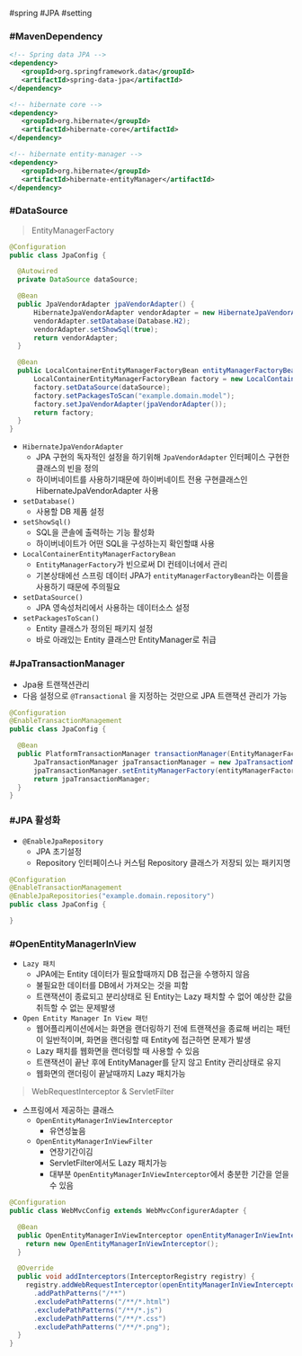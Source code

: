 \#spring #JPA #setting



### #MavenDependency

```xml
<!-- Spring data JPA -->
<dependency>
   <groupId>org.springframework.data</groupId>
   <artifactId>spring-data-jpa</artifactId>
</dependency>

<!-- hibernate core -->
<dependency>
   <groupId>org.hibernate</groupId>
   <artifactId>hibernate-core</artifactId>
</dependency>

<!-- hibernate entity-manager -->
<dependency>
   <groupId>org.hibernate</groupId>
   <artifactId>hibernate-entityManager</artifactId>
</dependency>
```



### #DataSource

> EntityManagerFactory

```java
@Configuration
public class JpaConfig {

  @Autowired
  private DataSource dataSource;

  @Bean
  public JpaVendorAdapter jpaVendorAdapter() {
      HibernateJpaVendorAdapter vendorAdapter = new HibernateJpaVendorAdapter();
      vendorAdapter.setDatabase(Database.H2);
      vendorAdapter.setShowSql(true);
      return vendorAdapter;
  }

  @Bean
  public LocalContainerEntityManagerFactoryBean entityManagerFactoryBean(DataSource dataSource) {
      LocalContainerEntityManagerFactoryBean factory = new LocalContainerEntityManagerFactoryBean();
      factory.setDataSource(dataSource);
      factory.setPackagesToScan("example.domain.model");
      factory.setJpaVendorAdapter(jpaVendorAdapter());
      return factory;
  }
}
```

- `HibernateJpaVendorAdapter`
  - JPA 구현의 독자적인 설정을 하기위해 `JpaVendorAdapter` 인터페이스 구현한 클래스의 빈을 정의
  - 하이버네이트를 사용하기때문에 하이버네이트 전용 구현클래스인 HibernateJpaVendorAdapter 사용
- `setDatabase()`
  - 사용할 DB 제품 설정
- `setShowSql()`
  - SQL을 콘솔에 출력하는 기능 활성화
  - 하이버네이트가 어떤 SQL을 구성하는지 확인할떄 사용
- `LocalContainerEntityManagerFactoryBean`
  - `EntityManagerFactory`가 빈으로써 DI 컨테이너에서 관리
  - 기본상태에선 스프링 데이터 JPA가 `entityManagerFactoryBean`라는 이름을 사용하기 때문에 주의필요
- `setDataSource()`
  - JPA 영속성처리에서 사용하는 데이터소스 설정
- `setPackagesToScan()`
  - Entity 클래스가 정의된 패키지 설정
  - 바로 아래있는 Entity 클래스만 EntityManager로 취급



### #JpaTransactionManager

- Jpa용 트랜잭션관리
- 다음 설정으로 `@Transactional` 을 지정하는 것만으로 JPA 트랜잭션 관리가 가능

```java
@Configuration
@EnableTransactionManagement
public class JpaConfig {

  @Bean
  public PlatformTransactionManager transactionManager(EntityManagerFactory entityManagerFactory) {
      JpaTransactionManager jpaTransactionManager = new JpaTransactionManager();
      jpaTransactionManager.setEntityManagerFactory(entityManagerFactory);
      return jpaTransactionManager;
  }
}
```



### #JPA 활성화

- `@EnableJpaRepository`
  - JPA 초기설정
  - Repository 인터페이스나 커스텀 Repository 클래스가 저장되 있는 패키지명

```java
@Configuration
@EnableTransactionManagement
@EnableJpaRepositories("example.domain.repository")
public class JpaConfig {

}
```



### #OpenEntityManagerInView

- `Lazy 패치`
  - JPA에는 Entity 데이터가 필요할때까지 DB 접근을 수행하지 않음
  - 불필요한 데이터를 DB에서 가져오는 것을 피함
  - 트랜잭션이 종료되고 분리상태로 된 Entity는 Lazy 패치할 수 없어 예상한 값을 취득할 수 없는 문제발생
- `Open Entity Manager In View 패턴`
  - 웹어플리케이션에서는 화면을 랜더링하기 전에 트랜잭션을 종료해 버리는 패턴이 일반적이며,
    화면을 랜더링할 때 Entity에 접근하면 문제가 발생
  - Lazy 패치를 웹화면을 랜더링할 때 사용할 수 있음
  - 트랜잭션이 끝난 후에  EntityManager를 닫지 않고 Entity 관리상태로 유지
  - 웹화면의 랜더링이 끝날때까지 Lazy 패치가능



> WebRequestInterceptor & ServletFilter

- 스프링에서 제공하는 클래스
  - `OpenEntityManagerInViewInterceptor`
    - 유연성높음
  - `OpenEntityManagerInViewFilter`
    - 연장기간이김
    - ServletFilter에서도 Lazy 패치가능
    - 대부분 `OpenEntityManagerInViewInterceptor`에서 충분한 기간을 얻을 수 있음

```java
@Configuration
public class WebMvcConfig extends WebMvcConfigurerAdapter {

  @Bean
  public OpenEntityManagerInViewInterceptor openEntityManagerInViewInterceptor() {
    return new OpenEntityManagerInViewInterceptor();
  }

  @Override
  public void addInterceptors(InterceptorRegistry registry) {
    registry.addWebRequestInterceptor(openEntityManagerInViewInterceptor())
      .addPathPatterns("/**")
      .excludePathPatterns("/**/*.html")
      .excludePathPatterns("/**/*.js")
      .excludePathPatterns("/**/*.css")
      .excludePathPatterns("/**/*.png");
  }
}
```

